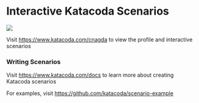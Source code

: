 # Interactive Katacoda Scenarios

[![](http://shields.katacoda.com/katacoda/cnagda/count.svg)](https://www.katacoda.com/cnagda "Get your profile on Katacoda.com")

Visit https://www.katacoda.com/cnagda to view the profile and interactive scenarios

### Writing Scenarios
Visit https://www.katacoda.com/docs to learn more about creating Katacoda scenarios

For examples, visit https://github.com/katacoda/scenario-example
